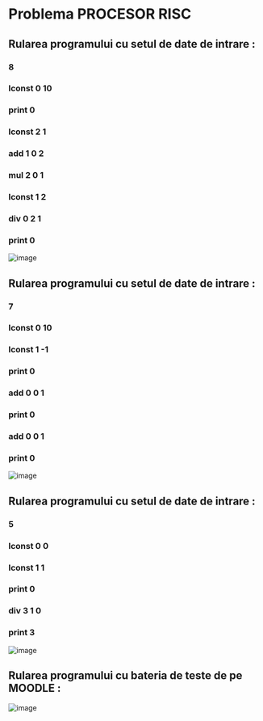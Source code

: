 # Problema PROCESOR RISC
## Rularea programului cu setul de date de intrare : 
### 8
### lconst 0 10
### print 0
### lconst 2 1
### add 1 0 2
### mul 2 0 1
### lconst 1 2
### div 0 2 1
### print 0
![image](https://github.com/crchende/practica2023/assets/137763813/7e1a1022-c2d8-413a-b93e-dd6806a70937)

## Rularea programului cu setul de date de intrare : 
### 7
### lconst 0 10
### lconst 1 -1
### print 0
### add 0 0 1
### print 0
### add 0 0 1
### print 0
![image](https://github.com/crchende/practica2023/assets/137763813/9600e91f-812b-488a-99a3-ece7fc9287ca)

## Rularea programului cu setul de date de intrare : 
### 5
### lconst 0 0
### lconst 1 1
### print 0
### div 3 1 0
### print 3
![image](https://github.com/crchende/practica2023/assets/137763813/431d78db-6cae-4e04-9ad3-4f26f679b8b8)

## Rularea programului cu bateria de teste de pe MOODLE :
![image](https://github.com/crchende/practica2023/assets/137763813/6064edd0-c828-4ee7-b3c8-417115dbde76)
